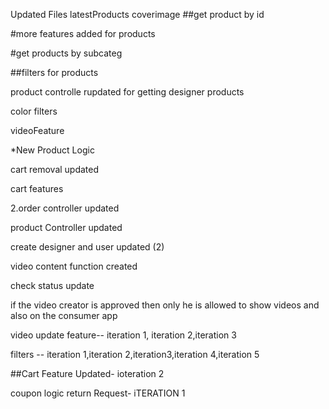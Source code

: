 Updated Files
latestProducts 
coverimage
##get product by id


#more features added for products


#get products by subcateg

##filters for products

product controlle rupdated for getting designer products

color filters

videoFeature


*New Product Logic

cart removal updated

cart features




2.order controller updated


product Controller updated

create designer and user updated (2)

video content function created 

check status update




if the video creator is approved then only he is allowed to show videos and also on the consumer app

video update feature-- iteration 1, iteration 2,iteration 3

filters -- iteration 1,iteration 2,iteration3,iteration 4,iteration 5

##Cart Feature Updated- ioteration 2


coupon logic 
return Request- iTERATION 1







